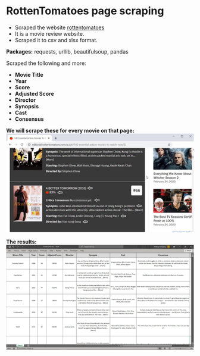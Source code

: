 # RottenTomatoes page scraping

* Scraped the website [rottentomatoes](https://editorial.rottentomatoes.com/guide/140-essential-action-movies-to-watch-now/)
* It is a movie review website.
* Scraped it to csv and xlsx format.

**Packages:** requests, urllib, beautifulsoup, pandas

Scraped the following and more:
* **Movie Title**
* **Year** 
* **Score**
* **Adjusted Score**
* **Director**
* **Synopsis**
* **Cast**
* **Consensus**

**We will scrape these for every movie on that page:**
![Information we will scrape](image.png)

**The results:**
![Success](image1.png)